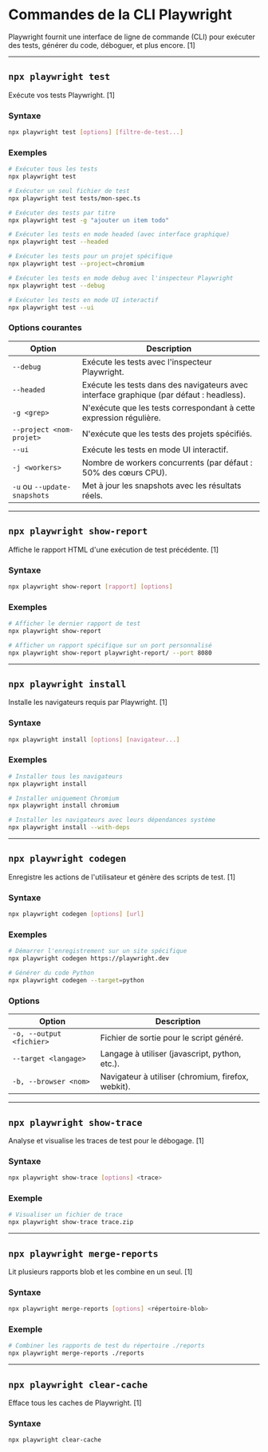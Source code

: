 # Commandes de la CLI Playwright

Playwright fournit une interface de ligne de commande (CLI) pour exécuter des tests, générer du code, déboguer, et plus encore. [1]

---

## `npx playwright test`

Exécute vos tests Playwright. [1]

### Syntaxe

```bash
npx playwright test [options] [filtre-de-test...]
```

### Exemples

```bash
# Exécuter tous les tests
npx playwright test

# Exécuter un seul fichier de test
npx playwright test tests/mon-spec.ts

# Exécuter des tests par titre
npx playwright test -g "ajouter un item todo"

# Exécuter les tests en mode headed (avec interface graphique)
npx playwright test --headed

# Exécuter les tests pour un projet spécifique
npx playwright test --project=chromium

# Exécuter les tests en mode debug avec l'inspecteur Playwright
npx playwright test --debug

# Exécuter les tests en mode UI interactif
npx playwright test --ui
```

### Options courantes

| Option                       | Description                                                                              |
| ---------------------------- | ---------------------------------------------------------------------------------------- |
| `--debug`                    | Exécute les tests avec l'inspecteur Playwright.                                          |
| `--headed`                   | Exécute les tests dans des navigateurs avec interface graphique (par défaut : headless). |
| `-g <grep>`                  | N'exécute que les tests correspondant à cette expression régulière.                      |
| `--project <nom-projet>`     | N'exécute que les tests des projets spécifiés.                                           |
| `--ui`                       | Exécute les tests en mode UI interactif.                                                 |
| `-j <workers>`               | Nombre de workers concurrents (par défaut : 50% des cœurs CPU).                          |
| `-u` ou `--update-snapshots` | Met à jour les snapshots avec les résultats réels.                                       |

---

## `npx playwright show-report`

Affiche le rapport HTML d'une exécution de test précédente. [1]

### Syntaxe

```bash
npx playwright show-report [rapport] [options]
```

### Exemples

```bash
# Afficher le dernier rapport de test
npx playwright show-report

# Afficher un rapport spécifique sur un port personnalisé
npx playwright show-report playwright-report/ --port 8080
```

---

## `npx playwright install`

Installe les navigateurs requis par Playwright. [1]

### Syntaxe

```bash
npx playwright install [options] [navigateur...]
```

### Exemples

```bash
# Installer tous les navigateurs
npx playwright install

# Installer uniquement Chromium
npx playwright install chromium

# Installer les navigateurs avec leurs dépendances système
npx playwright install --with-deps
```

---

## `npx playwright codegen`

Enregistre les actions de l'utilisateur et génère des scripts de test. [1]

### Syntaxe

```bash
npx playwright codegen [options] [url]
```

### Exemples

```bash
# Démarrer l'enregistrement sur un site spécifique
npx playwright codegen https://playwright.dev

# Générer du code Python
npx playwright codegen --target=python
```

### Options

| Option                   | Description                                        |
| ------------------------ | -------------------------------------------------- |
| `-o, --output <fichier>` | Fichier de sortie pour le script généré.           |
| `--target <langage>`     | Langage à utiliser (javascript, python, etc.).     |
| `-b, --browser <nom>`    | Navigateur à utiliser (chromium, firefox, webkit). |

---

## `npx playwright show-trace`

Analyse et visualise les traces de test pour le débogage. [1]

### Syntaxe

```bash
npx playwright show-trace [options] <trace>
```

### Exemple

```bash
# Visualiser un fichier de trace
npx playwright show-trace trace.zip
```

---

## `npx playwright merge-reports`

Lit plusieurs rapports blob et les combine en un seul. [1]

### Syntaxe

```bash
npx playwright merge-reports [options] <répertoire-blob>
```

### Exemple

```bash
# Combiner les rapports de test du répertoire ./reports
npx playwright merge-reports ./reports
```

---

## `npx playwright clear-cache`

Efface tous les caches de Playwright. [1]

### Syntaxe

```bash
npx playwright clear-cache
``` 